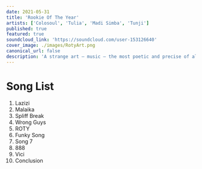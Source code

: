 ```yaml
---
date: 2021-05-31
title: 'Rookie Of The Year'
artists: ['Colosoul', 'Tulia', 'Madi Simba', 'Tunji']
published: true
featured: true
soundcloud_link: 'https://soundcloud.com/user-153126640'
cover_image: ./images/RotyArt.png
canonical_url: false
description: 'A strange art – music – the most poetic and precise of all the arts, vague as a dream and precise as algebra'
---
```


# Song List

1. Lazizi
2. Malaika
3. Spliff Break
4. Wrong Guys
5. ROTY
6. Funky Song
7. Song 7
8. 888
9. Vici
10. Conclusion
